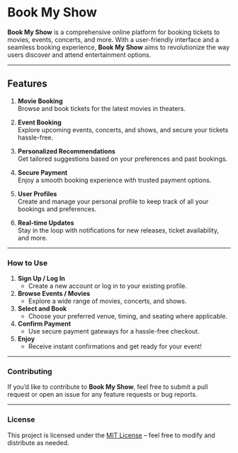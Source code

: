 # Book My Show

**Book My Show** is a comprehensive online platform for booking tickets to movies, events, concerts, and more. With a user-friendly interface and a seamless booking experience, **Book My Show** aims to revolutionize the way users discover and attend entertainment options.

---

## Features

1. **Movie Booking**  
   Browse and book tickets for the latest movies in theaters.  

2. **Event Booking**  
   Explore upcoming events, concerts, and shows, and secure your tickets hassle-free.  

3. **Personalized Recommendations**  
   Get tailored suggestions based on your preferences and past bookings.  

4. **Secure Payment**  
   Enjoy a smooth booking experience with trusted payment options.  

5. **User Profiles**  
   Create and manage your personal profile to keep track of all your bookings and preferences.  

6. **Real-time Updates**  
   Stay in the loop with notifications for new releases, ticket availability, and more.

---

### How to Use

1. **Sign Up / Log In**  
   - Create a new account or log in to your existing profile.
2. **Browse Events / Movies**  
   - Explore a wide range of movies, concerts, and shows.
3. **Select and Book**  
   - Choose your preferred venue, timing, and seating where applicable.
4. **Confirm Payment**  
   - Use secure payment gateways for a hassle-free checkout.
5. **Enjoy**  
   - Receive instant confirmations and get ready for your event!

---

### Contributing

If you’d like to contribute to **Book My Show**, feel free to submit a pull request or open an issue for any feature requests or bug reports.

---

### License

This project is licensed under the [MIT License](LICENSE) – feel free to modify and distribute as needed.
